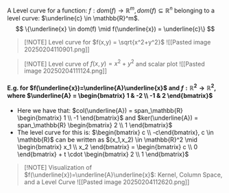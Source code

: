 A Level curve for a function: $f: dom(f) \to \mathbb{R}^m, dom(f) \subseteq \mathbb{R}^n$ belonging to a level curve: $\underline{c} \in \mathbb{R}^m$.
$$
\{\underline{x} \in dom(f) \mid f(\underline{x}) = \underline{c}\}
$$
> [!NOTE]  Level curve for $f(x,y) = \sqrt{x^2+y^2}$
>![[Pasted image 20250204110901.png]]

> [!NOTE] Level curve of $f(x,y)=x^2+y^2$ and scalar plot
>![[Pasted image 20250204111124.png]]

#### E.g. for $f(\underline{x})=\underline{A}\underline{x}$ and $f:\mathbb{R}^2 \to \mathbb{R}^2$, where $\underline{A} = \begin{bmatrix} 1 & -2 \\ -1 & 2 \end{bmatrix}$
* Here we have that: $col(\underline{A}) = span_\mathbb{R} \begin{bmatrix} 1 \\ -1 \end{bmatrix}$ and $ker(\underline{A}) = span_\mathbb{R} \begin{bmatrix} 2 \\ 1 \end{bmatrix}$
* The level curve for this is: $\begin{bmatrix} c \\ -c\end{bmatrix}, c \in \mathbb{R}$ can be written as $(x_1,x_2) \in \mathbb{R}^2 \mid \begin{bmatrix} x_1 \\ x_2 \end{bmatrix} = \begin{bmatrix} c \\ 0 \end{bmatrix} + t \cdot \begin{bmatrix} 2 \\ 1 \end{bmatrix}$

> [!NOTE] Visualization of $f(\underline{x})=\underline{A}\underline{x}$: Kernel, Column Space, and a Level Curve
>![[Pasted image 20250204112620.png]]


